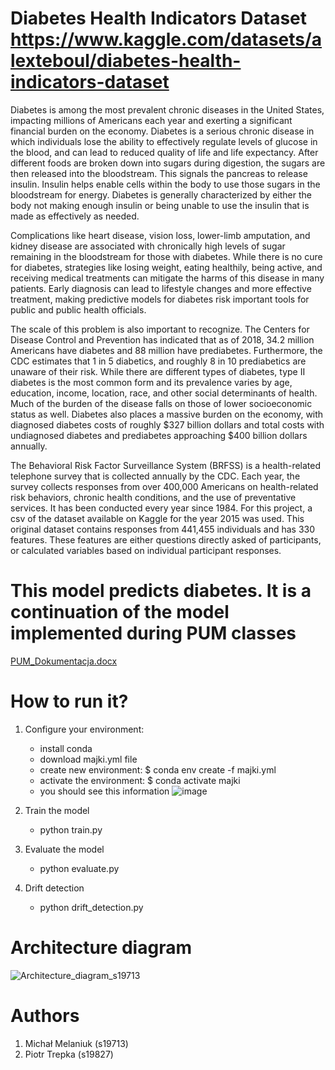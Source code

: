 # Diabetes Health Indicators Dataset https://www.kaggle.com/datasets/alexteboul/diabetes-health-indicators-dataset

  Diabetes is among the most prevalent chronic diseases in the United States, impacting millions of Americans each year and exerting a significant financial burden on the economy. Diabetes is a serious chronic disease in which individuals lose the ability to effectively regulate levels of glucose in the blood, and can lead to reduced quality of life and life expectancy. After different foods are broken down into sugars during digestion, the sugars are then released into the bloodstream. This signals the pancreas to release insulin. Insulin helps enable cells within the body to use those sugars in the bloodstream for energy. Diabetes is generally characterized by either the body not making enough insulin or being unable to use the insulin that is made as effectively as needed.

  Complications like heart disease, vision loss, lower-limb amputation, and kidney disease are associated with chronically high levels of sugar remaining in the bloodstream for those with diabetes. While there is no cure for diabetes, strategies like losing weight, eating healthily, being active, and receiving medical treatments can mitigate the harms of this disease in many patients. Early diagnosis can lead to lifestyle changes and more effective treatment, making predictive models for diabetes risk important tools for public and public health officials.

  The scale of this problem is also important to recognize. The Centers for Disease Control and Prevention has indicated that as of 2018, 34.2 million Americans have diabetes and 88 million have prediabetes. Furthermore, the CDC estimates that 1 in 5 diabetics, and roughly 8 in 10 prediabetics are unaware of their risk. While there are different types of diabetes, type II diabetes is the most common form and its prevalence varies by age, education, income, location, race, and other social determinants of health. Much of the burden of the disease falls on those of lower socioeconomic status as well. Diabetes also places a massive burden on the economy, with diagnosed diabetes costs of roughly $327 billion dollars and total costs with undiagnosed diabetes and prediabetes approaching $400 billion dollars annually.
  
  The Behavioral Risk Factor Surveillance System (BRFSS) is a health-related telephone survey that is collected annually by the CDC. Each year, the survey collects responses from over 400,000 Americans on health-related risk behaviors, chronic health conditions, and the use of preventative services. It has been conducted every year since 1984. For this project, a csv of the dataset available on Kaggle for the year 2015 was used. This original dataset contains responses from 441,455 individuals and has 330 features. These features are either questions directly asked of participants, or calculated variables based on individual participant responses.




# This model predicts diabetes. It is a continuation of the model implemented during PUM classes

[PUM_Dokumentacja.docx](https://github.com/pjatk-asi/s19713-and-s19827/files/9031926/PUM_Dokumentacja.docx)


# How to run it? 

1. Configure your environment:
    - install conda
    - download majki.yml file
    - create new environment: $ conda env create -f majki.yml
    - activate the environment: $ conda activate majki
    - you should see this information
   ![image](https://user-images.githubusercontent.com/65914137/176976248-e9c113ce-ae16-4b53-9d1c-5acb7ab7aa10.png)

    
2. Train the model
    - python train.py
3. Evaluate the model
    - python evaluate.py
4. Drift detection
    - python drift_detection.py
    
# Architecture diagram 
![Architecture_diagram_s19713](https://user-images.githubusercontent.com/65914137/176977782-9be89cdf-5c8e-427c-a26c-63d912ee5e19.png)
   


# Authors

1. Michał Melaniuk (s19713)
2. Piotr Trepka (s19827)
